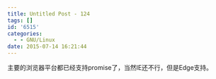 ```yaml
---
title: Untitled Post - 124
tags: []
id: '6515'
categories:
  - - GNU/Linux
date: 2015-07-14 16:21:44
---
```


主要的浏览器平台都已经支持promise了，当然IE还不行，但是Edge支持。